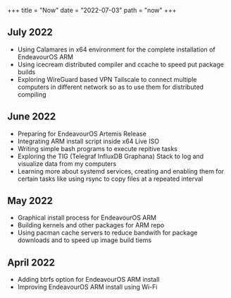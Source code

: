 +++
title = "Now"
date = "2022-07-03"
path = "now"
+++

## July 2022
- Using Calamares in x64 environment for the complete installation of EndeavourOS ARM
- Using icecream distributed compiler and ccache to speed put package builds
- Exploring WireGuard based VPN Tailscale to connect multiple computers in different network so as to use them for distributed compiling

## June 2022
- Preparing for EndeavourOS Artemis Release
- Integrating ARM install script inside x64 Live ISO
- Writing simple bash programs to execute repitive tasks
- Exploring the TIG (Telegraf InfluxDB Graphana) Stack to log and visualize data from my computers
- Learning more about systemd services, creating and enabling them for certain tasks like using rsync to copy files at a repeated interval

## May 2022
- Graphical install process for EndeavourOS ARM
- Building kernels and other packages for ARM repo
- Using pacman cache servers to reduce bandwith for package downloads and to speed up image build tiems


## April 2022
- Adding btrfs option for EndeavourOS ARM install
- Improving EndeavourOS ARM install using Wi-Fi
